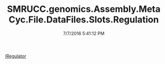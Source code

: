 ﻿---
title: SMRUCC.genomics.Assembly.MetaCyc.File.DataFiles.Slots.Regulation
date: 7/7/2016 5:41:12 PM
---

[IRegulator](T-SMRUCC.genomics.Assembly.MetaCyc.File.DataFiles.Slots.Regulation.IRegulator.html)
